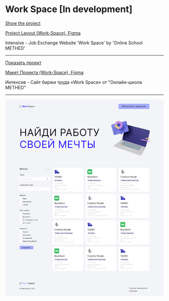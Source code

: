 # Work Space [In development]

[Show the project](https://tim2015web.github.io/WorkSpace/)

[Project Layout (Work-Space), Figma](https://www.figma.com/file/xgCXDhdwlxdnfUBCr8Ra9F/Work-Space-(intensive)?node-id=0%3A1&mode=dev)

Intensive - Job Exchange Website 'Work Space' by 'Online School METHED'

---

[Показать проект](https://tim2015web.github.io/WorkSpace/)

[Макет Проекта (Work-Space), Figma](https://www.figma.com/file/xgCXDhdwlxdnfUBCr8Ra9F/Work-Space-(intensive)?node-id=0%3A1&mode=dev)

Интенсив - Сайт биржи труда «Work Space» от "Онлайн-школа METHED"

---

<img src="screenshot.jpg" title="Screenshot" alt="HTML"/>